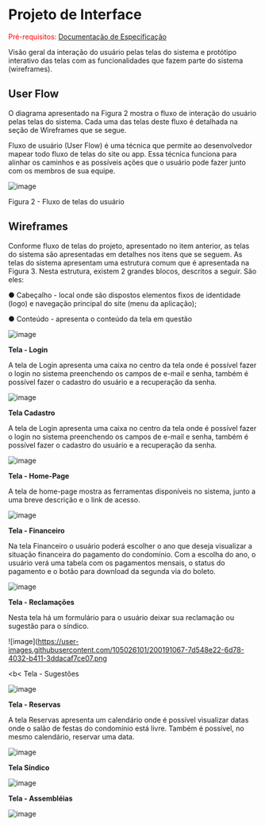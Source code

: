 
# Projeto de Interface

<span style="color:red">Pré-requisitos: <a href="2-Especificação do Projeto.md"> Documentação de Especificação</a></span>

Visão geral da interação do usuário pelas telas do sistema e protótipo interativo das telas com as funcionalidades que fazem parte do sistema (wireframes).

## User Flow

O diagrama apresentado na Figura 2 mostra o fluxo de interação do usuário pelas telas do sistema. Cada uma das telas deste fluxo é detalhada na seção de Wireframes que se segue.

Fluxo de usuário (User Flow) é uma técnica que permite ao desenvolvedor mapear todo fluxo de telas do site ou app. Essa técnica funciona para alinhar os caminhos e as possíveis ações que o usuário pode fazer junto com os membros de sua equipe.

![image](https://user-images.githubusercontent.com/105026101/200190658-a0ff8c9d-5eda-4f9a-bbc5-9fa2d923bede.png)

Figura 2 - Fluxo de telas do usuário

## Wireframes

Conforme fluxo de telas do projeto, apresentado no item anterior, as telas do sistema são apresentadas em detalhes nos itens que se seguem. As telas do sistema apresentam uma estrutura comum que é apresentada na Figura 3. Nesta estrutura, existem 2 grandes blocos, descritos a seguir. São eles:

●	Cabeçalho - local onde são dispostos elementos fixos de identidade (logo) e navegação principal do site (menu da aplicação);

●	Conteúdo - apresenta o conteúdo da tela em questão

![image](https://user-images.githubusercontent.com/105026101/198896119-780ac999-e53d-4c9f-9cac-f132e8d1f2bd.png)

<b> Tela - Login </b>

A tela de Login apresenta uma caixa no centro da tela onde é possível fazer o login no sistema preenchendo os campos de e-mail e senha, também é possível fazer o cadastro do usuário e a recuperação da senha. 

![image](https://user-images.githubusercontent.com/105026101/200190734-54650bcb-2700-4891-8e89-104fd3b8cfa0.png)

<b>Tela Cadastro</b>

A tela de Login apresenta uma caixa no centro da tela onde é possível fazer o login no sistema preenchendo os campos de e-mail e senha, também é possível fazer o cadastro do usuário e a recuperação da senha.

![image](https://user-images.githubusercontent.com/105026101/200190821-c5f8e0ed-6792-4a7a-82a4-e87734b4a5c8.png)

<b>Tela - Home-Page</b>

A tela de home-page mostra as ferramentas disponíveis no sistema, junto a uma breve descrição e o link de acesso. 

![image](https://user-images.githubusercontent.com/105026101/200190858-b2e5a7c2-f66a-4d9b-8553-4ce446563df3.png)

<b>Tela - Financeiro</b>

Na tela Financeiro o usuário poderá escolher o ano que deseja visualizar a situação financeira do pagamento do condomínio. Com a escolha do ano, o usuário verá uma tabela com os pagamentos mensais, o status do pagamento e o botão para download da segunda via do boleto. 

![image](https://user-images.githubusercontent.com/105026101/200190888-56399161-3146-4fa9-9395-73d6244130de.png)

<b>Tela - Reclamações</b>

Nesta tela há um formulário para o usuário deixar sua reclamação ou sugestão para o síndico. 

![image](https://user-images.githubusercontent.com/105026101/200191067-7d548e22-6d78-4032-b411-3ddacaf7ce07.png

<b< Tela - Sugestões </b>

![image](https://user-images.githubusercontent.com/105026101/200191092-9a660f52-888e-4239-a656-5359e275987b.png)

<b>Tela - Reservas</b>

A tela Reservas apresenta um calendário onde é possível visualizar datas onde o salão de festas do condomínio está livre. Também é possível, no mesmo calendário, reservar uma data.

![image](https://user-images.githubusercontent.com/105026101/200190937-fdf122c2-c3bc-4d15-a665-0e85a6e32d47.png)

<b> Tela Síndico</b>

![image](https://user-images.githubusercontent.com/105026101/200191026-84e9238b-e446-422a-b2c2-70cd01926bf3.png)

<b> Tela - Assembléias </b>

![image](https://user-images.githubusercontent.com/105026101/200191046-ef54c1b7-2f94-4ead-a3c8-c2697b24d4c5.png)



